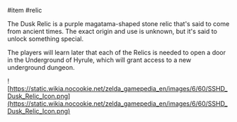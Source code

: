 #item #relic 

The Dusk Relic is a purple magatama-shaped stone relic that's said to come from ancient times. The exact origin and use is unknown, but it's said to unlock something special.

The players will learn later that each of the Relics is needed to open a door in the Underground of Hyrule, which will grant access to a new underground dungeon.

![https://static.wikia.nocookie.net/zelda_gamepedia_en/images/6/60/SSHD_Dusk_Relic_Icon.png](https://static.wikia.nocookie.net/zelda_gamepedia_en/images/6/60/SSHD_Dusk_Relic_Icon.png)